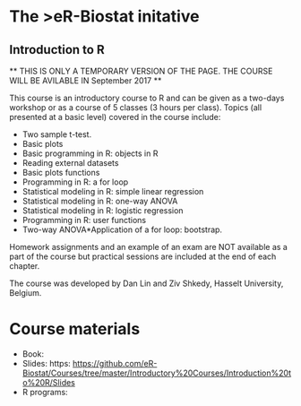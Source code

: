 # The >eR-Biostat initative
## Introduction to R 
** THIS IS ONLY A TEMPORARY VERSION OF THE PAGE. THE COURSE WILL BE AVILABLE IN September 2017 **

This course is an introductory course to R and can be given as a  two-days workshop or as a course of 5 classes (3 hours per class).
Topics (all presented at a basic level) covered in the course include:

* Two sample t-test.
* Basic plots
* Basic programming in R: objects in R
* Reading external datasets
* Basic plots functions
* Programming in R: a for loop
* Statistical modeling in R: simple linear regression
* Statistical modeling in R: one-way ANOVA
* Statistical modeling in R: logistic regression
* Programming in R: user functions
* Two-way ANOVA*Application of a for loop: bootstrap.

Homework assignments and an example of an exam are NOT available as a part of the course but practical sessions are included at the end of each chapter.

The course was developed by Dan Lin and Ziv Shkedy, Hasselt University, Belgium.

# Course materials
* Book: 
* Slides: https: https://github.com/eR-Biostat/Courses/tree/master/Introductory%20Courses/Introduction%20to%20R/Slides
* R programs: 
